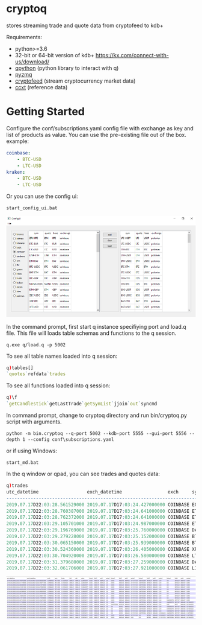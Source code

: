 # cryptoq
stores streaming trade and quote data from cryptofeed to kdb+

Requirements:
* python>=3.6
* 32-bit or 64-bit version of kdb+ https://kx.com/connect-with-us/download/
* [qpython](https://github.com/exxeleron/qPython.git) (python library to interact with q)
* [pyzmq](https://github.com/zeromq/pyzmq.git)
* [cryptofeed](https://github.com/bmoscon/cryptofeed) (stream cryptocurrency market data)
* [ccxt](https://github.com/ccxt/ccxt) (reference data)

# Getting Started
Configure the conf/subscriptions.yaml config file with exchange as key and list of products as value. You can use the pre-existing file out of the box.
example:
```yaml
coinbase:
    - BTC-USD
    - LTC-USD
kraken:
    - BTC-USD
    - LTC-USD
```
Or you can use the config ui:
```shell
start_config_ui.bat
```
<p align="center">
  <img src="config_ui.PNG">
</p>

In the command prompt, first start q instance specifiying port and load.q file. This file will loads table schemas and functions to the q session.
```shell
q.exe q/load.q -p 5002
```
To see all table names loaded into q session:
```q
q)tables[]
`quotes`refdata`trades
```
To see all functions loaded into q session:
```q
q)\f
`getCandlestick`getLastTrade`getSymList`jjoin`out`syncmd
```
In command prompt, change to cryptoq directory and run bin/cryptoq.py script with arguments.
```shell
python -m bin.cryptoq --q-port 5002 --kdb-port 5555 --gui-port 5556 --depth 1 --config conf\subscriptions.yaml
```
or if using Windows:
```shell
start_md.bat
```
In the q window or qpad, you can see trades and quotes data:
```q
q)trades
utc_datetime                  exch_datetime                 exch     sym      side amount     price    tradeid
---------------------------------------------------------------------------------------------------------------
2019.07.17D22:03:28.561529000 2019.07.17D17:03:24.427000000 COINBASE EOS-USD  sell 42.8       3.956    396979  
2019.07.17D22:03:28.760387000 2019.07.17D17:03:24.641000000 COINBASE ETH-USD  buy  5          215.52   50223672
2019.07.17D22:03:28.762372000 2019.07.17D17:03:24.641000000 COINBASE ETH-USD  buy  15.61874   215.53   50223673
2019.07.17D22:03:29.105701000 2019.07.17D17:03:24.987000000 COINBASE ETH-USD  buy  5          215.52   50223674
2019.07.17D22:03:29.196769000 2019.07.17D17:03:25.760000000 COINBASE DAI-USDC sell 6.03765    0.992532 147320  
2019.07.17D22:03:29.279228000 2019.07.17D17:03:25.152000000 COINBASE BTC-USD  sell 0.01056728 9860     70194746
2019.07.17D22:03:30.065150000 2019.07.17D17:03:25.939000000 COINBASE BTC-USD  buy  0.05440595 9864.39  70194747
2019.07.17D22:03:30.524360000 2019.07.17D17:03:26.405000000 COINBASE XRP-USD  buy  67         0.315    2431849 
2019.07.17D22:03:30.704920000 2019.07.17D17:03:26.580000000 COINBASE LTC-BTC  sell 1.1969     0.009416 6068676 
2019.07.17D22:03:31.379680000 2019.07.17D17:03:27.259000000 COINBASE DAI-USDC sell 22.06721   0.992532 147321  
2019.07.17D22:03:32.061706000 2019.07.17D17:03:27.921000000 COINBASE LINK-USD buy  38.8       2.4657   581567 
```
<p align="center">
  <img src="kdb_quote_table.PNG">
</p>







